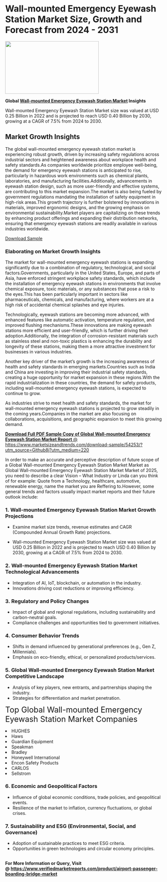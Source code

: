 <H1>Wall-mounted Emergency Eyewash Station Market Size, Growth and Forecast from 2024 - 2031</H1><img class="aligncenter size-medium wp-image-584254" src="https://thirdeyenews.in/wp-content/uploads/2024/09/Global-Market-Research-300x168.jpeg" alt="" width="300" height="168" /><p><strong>Global&nbsp;<a href="https://www.marketsizeandtrends.com/download-sample/54253/?utm_source=Github8j?utm_medium=220">Wall-mounted Emergency Eyewash Station Market</a> Insights</strong></p><p>Wall-mounted Emergency Eyewash Station Market size was valued at USD 0.25 Billion in 2022 and is projected to reach USD 0.40 Billion by 2030, growing at a CAGR of 7.5% from 2024 to 2030.</p><p><h2>Market Growth Insights</h2> <p>The global wall-mounted emergency eyewash station market is experiencing robust growth, driven by increasing safety regulations across industrial sectors and heightened awareness about workplace health and safety standards.As companies worldwide prioritize employee well-being, the demand for emergency eyewash stations is anticipated to rise, particularly in hazardous work environments such as chemical plants, laboratories, and manufacturing facilities.Additionally, advancements in eyewash station design, such as more user-friendly and effective systems, are contributing to this market expansion.The market is also being fueled by government regulations mandating the installation of safety equipment in high-risk areas.This growth trajectory is further bolstered by innovations in materials, improved ergonomic designs, and the growing emphasis on environmental sustainability.Market players are capitalizing on these trends by enhancing product offerings and expanding their distribution networks, ensuring that emergency eyewash stations are readily available in various industries worldwide.</p> <p><a href="#">Download Sample</a></p> <h3>Elaborating on Market Growth Insights</h3> <p>The market for wall-mounted emergency eyewash stations is expanding significantly due to a combination of regulatory, technological, and social factors.Governments, particularly in the United States, Europe, and parts of Asia, have enforced stringent workplace safety standards, which include the installation of emergency eyewash stations in environments that involve chemical exposure, toxic materials, or any substances that pose a risk to the eyes.This has been particularly important in sectors like pharmaceuticals, chemicals, and manufacturing, where workers are at a high risk of accidental chemical splashes and eye injuries.</p> <p>Technologically, eyewash stations are becoming more advanced, with enhanced features like automatic activation, temperature regulation, and improved flushing mechanisms.These innovations are making eyewash stations more efficient and user-friendly, which is further driving their adoption.Additionally, the integration of corrosion-resistant materials such as stainless steel and non-toxic plastics is enhancing the durability and longevity of these stations, making them a more attractive investment for businesses in various industries.</p> <p>Another key driver of the market’s growth is the increasing awareness of health and safety standards in emerging markets.Countries such as India and China are investing in improving their industrial safety standards, creating a huge opportunity for market expansion in these regions.With the rapid industrialization in these countries, the demand for safety products, including wall-mounted emergency eyewash stations, is expected to continue to grow.</p> <p>As industries strive to meet health and safety standards, the market for wall-mounted emergency eyewash stations is projected to grow steadily in the coming years.Companies in the market are also focusing on collaborations, acquisitions, and geographic expansion to meet this growing demand.</p> <p><a href="#"></p><p><span class=""><strong>Download Full PDF Sample Copy of Global Wall-mounted Emergency Eyewash Station Market Report</strong> @ <a href="https://www.marketsizeandtrends.com/download-sample/54253/?utm_source=Github8j?utm_medium=220" target="_blank">https://www.marketsizeandtrends.com/download-sample/54253/?utm_source=Github8j?utm_medium=220</a></span></p><p>In order to make an accurate and perceptive description of future scope of a Global&nbsp;Wall-mounted Emergency Eyewash Station Market Market as Global&nbsp;Wall-mounted Emergency Eyewash Station Market Market of 2025, you need to describe a clear Vision &ndash; What Industry or Linda can you think of for example: Quote from a Technology, healthcare, automotive, renewable energy, name the market you are Reffering to.However, some general trends and factors usually impact market reports and their future outlook include:</p><h3>1.&nbsp;<strong>Wall-mounted Emergency Eyewash Station Market Growth Projections</strong></h3><ul><li>Examine market size trends, revenue estimates and CAGR (Compounded Annual Growth Rate) projections.</li><li><p>Wall-mounted Emergency Eyewash Station Market size was valued at USD 0.25 Billion in 2022 and is projected to reach USD 0.40 Billion by 2030, growing at a CAGR of 7.5% from 2024 to 2030.</p></li></ul><h3>2.&nbsp;<strong>Wall-mounted Emergency Eyewash Station Market Technological Advancements</strong></h3><ul><li>Integration of AI, IoT, blockchain, or automation in the industry.</li><li>Innovations driving cost reductions or improving efficiency.</li></ul><h3>3.&nbsp;<strong>Regulatory and Policy Changes</strong></h3><ul><li>Impact of global and regional regulations, including sustainability and carbon-neutral goals.</li><li>Compliance challenges and opportunities tied to government initiatives.</li></ul><h3>4.&nbsp;<strong>Consumer Behavior Trends</strong></h3><ul><li>Shifts in demand influenced by generational preferences (e.g., Gen Z, Millennials).</li><li>Emphasis on eco-friendly, ethical, or personalized products/services.</li></ul><h3>5.&nbsp;<strong>Global Wall-mounted Emergency Eyewash Station Market Competitive Landscape</strong></h3><ul><li>Analysis of key players, new entrants, and partnerships shaping the industry.</li><li>Strategies for differentiation and market penetration.</li></ul><p data-pm-slice="1 1 []"><span style="color: inherit; font-family: inherit; font-size: 25px;">Top Global Wall-mounted Emergency Eyewash Station Market Companies</span></p><div class="" data-test-id=""><p><li>HUGHES</li><li> Haws</li><li> Guardian Equipment</li><li> Speakman</li><li> Bradley</li><li> Honeywell International</li><li> Encon Safety Products</li><li> CARLOS</li><li> Sellstrom</li></p></div><h3>6.&nbsp;<strong>Economic and Geopolitical Factors</strong></h3><ul><li>Influence of global economic conditions, trade policies, and geopolitical events.</li><li>Resilience of the market to inflation, currency fluctuations, or global crises.</li></ul><h3>7.&nbsp;<strong>Sustainability and ESG (Environmental, Social, and Governance)</strong></h3><ul><li>Adoption of sustainable practices to meet ESG criteria.</li><li>Opportunities in green technologies and circular economy principles.</li></ul><h2><strong style="font-size: 14px;">For More Information or Query, Visit @&nbsp;</strong><a style="background-color: #ffffff; font-size: 14px;" href="https://www.marketsizeandtrends.com/report/wall-mounted-emergency-eyewash-station-market/" target="_blank">https://www.verifiedmarketreports.com/product/airport-passenger-boarding-bridge-market</a></h2>
